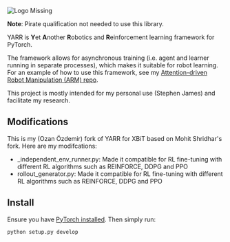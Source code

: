 ![Logo Missing](logo.png)

**Note**: Pirate qualification not needed to use this library.

YARR is **Y**et **A**nother **R**obotics and **R**einforcement learning framework for PyTorch.

The framework allows for asynchronous training (i.e. agent and learner running in separate processes), which makes it suitable for robot learning.
For an example of how to use this framework, see my [Attention-driven Robot Manipulation (ARM) repo](https://github.com/stepjam/ARM).

This project is mostly intended for my personal use (Stephen James) and facilitate my research.

## Modifications

This is my (Ozan Özdemir) fork of YARR for XBiT based on Mohit Shridhar's fork. Here are my modifcations:

- _independent_env_runner.py: Made it compatible for RL fine-tuning with different RL algorithms such as REINFORCE, DDPG and PPO
- rollout_generator.py: Made it compatible for RL fine-tuning with different RL algorithms such as REINFORCE, DDPG and PPO

## Install

Ensure you have [PyTorch installed](https://pytorch.org/get-started/locally/).
Then simply run:
```bash
python setup.py develop
```
